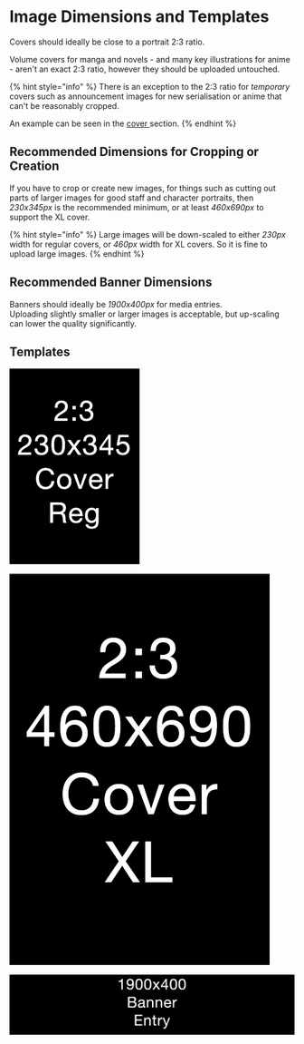 # Image Dimensions and Templates

Covers should ideally be close to a portrait 2:3 ratio.

Volume covers for manga and novels - and many key illustrations for anime - aren't an exact 2:3 ratio, however they should be uploaded untouched.

{% hint style="info" %}
There is an exception to the 2:3 ratio for _temporary_ covers such as announcement images for new serialisation or anime that can't be reasonably cropped.

An example can be seen in the [cover ](../submission-form/images/cover.md)section.
{% endhint %}

## Recommended Dimensions for Cropping or Creation

If you have to crop or create new images, for things such as cutting out parts of larger images for good staff and character portraits, then _230x345px_ is the recommended minimum, or at least _460x690px_ to support the XL cover.

{% hint style="info" %}
Large images will be down-scaled to either _230px_ width for regular covers, or _460px_ width for XL covers. So it is fine to upload large images.
{% endhint %}

## Recommended Banner Dimensions

Banners should ideally be _1900x400px_ for media entries.  
Uploading slightly smaller or larger images is acceptable, but up-scaling can lower the quality significantly.

## Templates

![](../.gitbook/assets/cover-reg.png)

![](../.gitbook/assets/cover-xl.png)

![](../.gitbook/assets/banner-entries.png)



